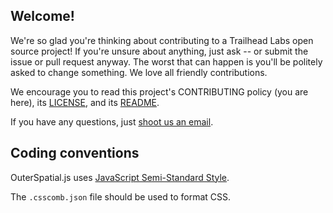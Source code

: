 ## Welcome!

We're so glad you're thinking about contributing to a Trailhead Labs open source project! If you're unsure about anything, just ask -- or submit the issue or pull request anyway. The worst that can happen is you'll be politely asked to change something. We love all friendly contributions.

We encourage you to read this project's CONTRIBUTING policy (you are here), its [LICENSE](LICENSE.md), and its [README](README.md).

If you have any questions, just [shoot us an email](mailto:hi@trailheadlabs.com).

## Coding conventions

OuterSpatial.js uses [JavaScript Semi-Standard Style](https://github.com/Flet/semistandard).

The `.csscomb.json` file should be used to format CSS.
